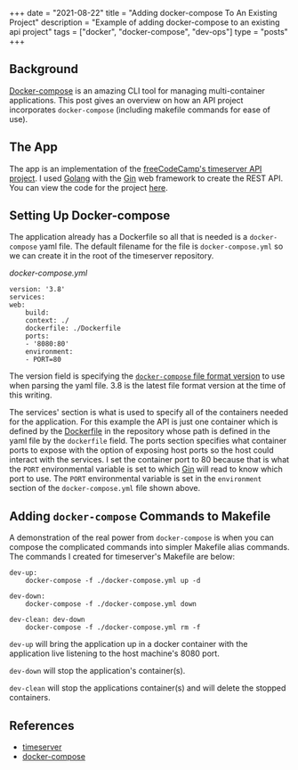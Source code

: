 +++ 
date = "2021-08-22"
title = "Adding docker-compose To An Existing Project"
description = "Example of adding docker-compose to an existing api project"
tags = ["docker", "docker-compose", "dev-ops"]
type = "posts"
+++

## Background

[Docker-compose](https://docs.docker.com/compose/) is an amazing CLI tool for managing multi-container applications. This post gives an overview on how an API project incorporates `docker-compose` (including makefile commands for ease of use).

## The App

The app is an implementation of the [freeCodeCamp's timeserver API project](https://www.freecodecamp.org/learn/apis-and-microservices/apis-and-microservices-projects/timestamp-microservice). I used [Golang](https://golang.org/) with the [Gin](https://github.com/gin-gonic/gin) web framework to create the REST API. You can view the code for the project [here](https://github.com/ammiranda/timeserver).

## Setting Up Docker-compose

The application already has a Dockerfile so all that is needed is a `docker-compose` yaml file. The default filename for the file is `docker-compose.yml` so we can create it in the root of the timeserver repository.

_docker-compose.yml_

    version: '3.8'
    services:
    web:
        build:
        context: ./
        dockerfile: ./Dockerfile
        ports:
        - '8080:80'
        environment:
        - PORT=80

The version field is specifying the [`docker-compose` file format version](https://docs.docker.com/compose/compose-file/) to use when parsing the yaml file. 3.8 is the latest file format version at the time of this writing.

The services' section is what is used to specify all of the containers needed for the application. For this example the API is just one container which is defined by the [Dockerfile](https://github.com/ammiranda/timeserver/blob/master/Dockerfile) in the repository whose path is defined in the yaml file by the `dockerfile` field. The ports section specifies what container ports to expose with the option of exposing host ports so the host could interact with the services. I set the container port to 80 because that is what the `PORT` environmental variable is set to which [Gin](https://github.com/gin-gonic/gin/blob/4e7584175d7f2b4245249e769110fd1df0d779db/utils.go#L142) will read to know which port to use. The `PORT` environmental variable is set in the `environment` section of the `docker-compose.yml` file shown above.

## Adding `docker-compose` Commands to Makefile

A demonstration of the real power from `docker-compose` is when you can compose the complicated commands into simpler Makefile alias commands. The commands I created for timeserver's Makefile are below:

    dev-up:
        docker-compose -f ./docker-compose.yml up -d

    dev-down:
        docker-compose -f ./docker-compose.yml down

    dev-clean: dev-down
        docker-compose -f ./docker-compose.yml rm -f

`dev-up` will bring the application up in a docker container with the application live listening to the host machine's 8080 port.

`dev-down` will stop the application's container(s).

`dev-clean` will stop the applications container(s) and will delete the stopped containers.

## References

- [timeserver](https://github.com/ammiranda/timeserver)
- [docker-compose](https://docs.docker.com/compose/)
